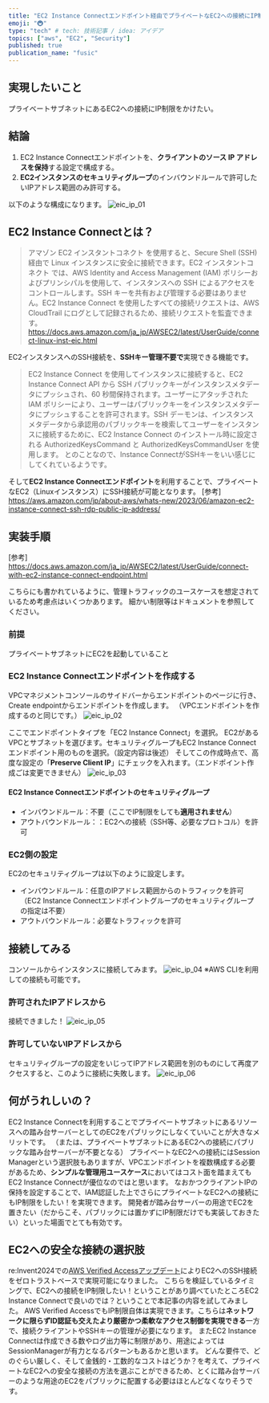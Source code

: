 ```yaml
---
title: "EC2 Instance Connectエンドポイント経由でプライベートなEC2への接続にIP制限を実装する"
emoji: "🚇"
type: "tech" # tech: 技術記事 / idea: アイデア
topics: ["aws", "EC2", "Security"]
published: true
publication_name: "fusic"
---
```

## 実現したいこと
プライベートサブネットにあるEC2への接続にIP制限をかけたい。

## 結論
1. EC2 Instance Connectエンドポイントを、**クライアントのソース IP アドレスを保持**する設定で構成する。
2. **EC2インスタンスのセキュリティグループ**のインバウンドルールで許可したいIPアドレス範囲のみ許可する。

以下のような構成になります。
![eic_ip_01](/images/20250202_eic_ip_restrict_01.png)

## EC2 Instance Connectとは？
> アマゾン EC2 インスタントコネクト を使用すると、Secure Shell (SSH) 経由で Linux インスタンスに安全に接続できます。EC2 インスタントコネクト では、AWS Identity and Access Management (IAM) ポリシーおよびプリンシパルを使用して、インスタンスへの SSH によるアクセスをコントロールします。SSH キーを共有および管理する必要はありません。EC2 Instance Connect を使用したすべての接続リクエストは、AWS CloudTrail にログとして記録されるため、接続リクエストを監査できます。
https://docs.aws.amazon.com/ja_jp/AWSEC2/latest/UserGuide/connect-linux-inst-eic.html

EC2インスタンスへのSSH接続を、**SSHキー管理不要で**実現できる機能です。

> EC2 Instance Connect を使用してインスタンスに接続すると、EC2 Instance Connect API から SSH パブリックキーがインスタンスメタデータにプッシュされ、60 秒間保持されます。ユーザーにアタッチされた IAM ポリシーにより、ユーザーはパブリックキーをインスタンスメタデータにプッシュすることを許可されます。SSH デーモンは、インスタンスメタデータから承認用のパブリックキーを検索してユーザーをインスタンスに接続するために、EC2 Instance Connect のインストール時に設定される AuthorizedKeysCommand と AuthorizedKeysCommandUser を使用します。
とのことなので、Instance ConnectがSSHキーをいい感じにしてくれているようです。

そして**EC2 Instance Connectエンドポイント**を利用することで、プライベートなEC2（Linuxインスタンス）にSSH接続が可能となります。
[参考]
https://aws.amazon.com/jp/about-aws/whats-new/2023/06/amazon-ec2-instance-connect-ssh-rdp-public-ip-address/


## 実装手順
[参考]
https://docs.aws.amazon.com/ja_jp/AWSEC2/latest/UserGuide/connect-with-ec2-instance-connect-endpoint.html

こちらにも書かれているように、管理トラフィックのユースケースを想定されているため考慮点はいくつかあります。
細かい制限等はドキュメントを参照してください。

### 前提
プライベートサブネットにEC2を起動していること

### EC2 Instance Connectエンドポイントを作成する
VPCマネジメントコンソールのサイドバーからエンドポイントのページに行き、Create endpointからエンドポイントを作成します。
（VPCエンドポイントを作成するのと同じです。）
![eic_ip_02](/images/20250202_eic_ip_restrict_02.png)

ここでエンドポイントタイプを「EC2 Instance Connect」を選択。
EC2があるVPCとサブネットを選びます。セキュリティグループもEC2 Instance Connectエンドポイント用のものを選択。（設定内容は後述）
そしてこの作成時点で、高度な設定の「**Preserve Client IP**」にチェックを入れます。（エンドポイント作成ごは変更できません）
![eic_ip_03](/images/20250202_eic_ip_restrict_03.png)

#### EC2 Instance Connectエンドポイントのセキュリティグループ
- インバウンドルール：不要（ここでIP制限をしても**適用されません**）
- アウトバウンドルール：：EC2への接続（SSH等、必要なプロトコル）を許可

### EC2側の設定
EC2のセキュリティグループは以下のように設定します。

- インバウンドルール：任意のIPアドレス範囲からのトラフィックを許可（EC2 Instance Connectエンドポイントグループのセキュリティグループの指定は不要）
- アウトバウンドルール：必要なトラフィックを許可

## 接続してみる
コンソールからインスタンスに接続してみます。
![eic_ip_04](/images/20250202_eic_ip_restrict_04.png)
※AWS CLIを利用しての接続も可能です。

### 許可されたIPアドレスから
接続できました！
![eic_ip_05](/images/20250202_eic_ip_restrict_05.png)

### 許可していないIPアドレスから
セキュリティグループの設定をいじってIPアドレス範囲を別のものにして再度アクセスすると、このように接続に失敗します。
![eic_ip_06](/images/20250202_eic_ip_restrict_06.png)

## 何がうれしいの？
EC2 Instance Connectを利用することでプライベートサブネットにあるリソースへの踏み台サーバーとしてのEC2をパブリックにしなくていいことが大きなメリットです。
（または、プライベートサブネットにあるEC2への接続にパブリックな踏み台サーバーが不要となる）
プライベートなEC2への接続にはSession Managerという選択肢もありますが、VPCエンドポイントを複数構成する必要があるため、**シンプルな管理用ユースケース**においてはコスト面を踏まえてもEC2 Instance Connectが優位なのではと思います。
なおかつクライアントIPの保持を設定することで、IAM認証した上でさらにプライベートなEC2への接続にもIP制限をしたい！を実現できます。
開発者が踏み台サーバーの用途でEC2を置きたい（だからこそ、パブリックには置かずにIP制限だけでも実装しておきたい）といった場面でとても有効です。

## EC2への安全な接続の選択肢
re:Invent2024での[AWS Verified Accessアップデート](https://aws.amazon.com/jp/blogs/news/aws-verified-access-now-supports-secure-access-to-resources-over-non-https-protocols/)によりEC2へのSSH接続をゼロトラストベースで実現可能になりました。
こちらを検証しているタイミングで、EC2への接続をIP制限したい！ということがあり調べていたところEC2 Instance Connectで良いのでは？ということで本記事の内容を試してみました。
AWS Verified AccessでもIP制限自体は実現できます。こちらは**ネットワークに限らずID認証も交えたより厳密かつ柔軟なアクセス制御を実現できる**一方で、接続クライアントやSSHキーの管理が必要になります。
またEC2 Instance Connectは作成できる数やログ出力等に制限があり、用途によってはSessionManagerが有力となるパターンもあるかと思います。
どんな要件で、どのぐらい厳しく、そして金銭的・工数的なコストはどうか？を考えて、プライベートなEC2への安全な接続の方法を選ぶことができるため、とくに踏み台サーバーのような用途のEC2をパブリックに配置する必要はほとんどなくなりそうです。
